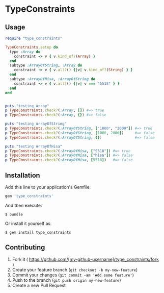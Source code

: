 # TypeConstraints

## Usage

```ruby
require "type_constraints"

TypeConstraints.setup do
  type :Array do
    constraint -> v { v.kind_of?(Array) }
  end
  subtype :ArrayOfString, :Array do
    constraint -> v { v.all?() {|v| v.kind_of?(String) } }
  end
  subtype :ArrayOfHisa, :ArrayOfString do
    constraint -> v { v.all?() {|v| v === "5518" } }
  end
end


puts "testing Array"
p TypeConstraints.check?(:Array, []) #=> true
p TypeConstraints.check?(:Array, {}) #=> false

puts "testing ArrayOfString"
p TypeConstraints.check?(:ArrayOfString, ["1000", "2000"]) #=> true
p TypeConstraints.check?(:ArrayOfString, [1000, 2000])     #=> false
p TypeConstraints.check?(:ArrayOfString, {})               #=> false

puts "testing ArrayOfHisa"
p TypeConstraints.check?(:ArrayOfHisa, ["5518"]) #=> true
p TypeConstraints.check?(:ArrayOfHisa, ["hisa"]) #=> false
p TypeConstraints.check?(:ArrayOfHisa, [5518])   #=> false
```

## Installation

Add this line to your application's Gemfile:

```ruby
gem 'type_constraints'
```

And then execute:

    $ bundle

Or install it yourself as:

    $ gem install type_constraints

## Contributing

1. Fork it ( https://github.com/[my-github-username]/type_constraints/fork )
2. Create your feature branch (`git checkout -b my-new-feature`)
3. Commit your changes (`git commit -am 'Add some feature'`)
4. Push to the branch (`git push origin my-new-feature`)
5. Create a new Pull Request
